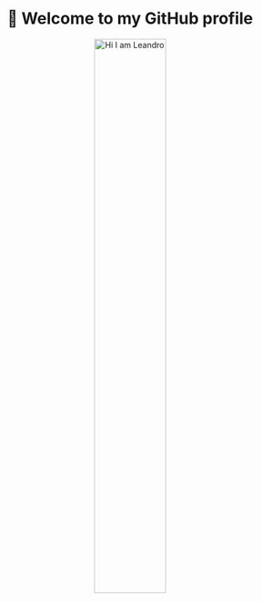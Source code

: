 <h1 align="center">🚀 Welcome to my GitHub profile</h1>

<!-- Encabezado animado -->
<p align="center">
  <img src="https://readme-typing-svg.demolab.com?font=Fira+Code&pause=1000&color=F71313&width=435&lines=Hi+there+my+name+is+Leandro+!+!+!" width="50%" alt="Hi I am Leandro" />
</p>
